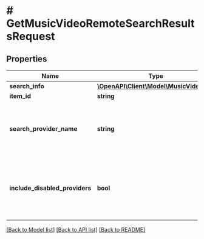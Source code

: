# # GetMusicVideoRemoteSearchResultsRequest

## Properties

Name | Type | Description | Notes
------------ | ------------- | ------------- | -------------
**search_info** | [**\OpenAPI\Client\Model\MusicVideoInfo**](MusicVideoInfo.md) |  | [optional]
**item_id** | **string** |  | [optional]
**search_provider_name** | **string** | Gets or sets the provider name to search within if set. | [optional]
**include_disabled_providers** | **bool** | Gets or sets a value indicating whether disabled providers should be included. | [optional]

[[Back to Model list]](../../README.md#models) [[Back to API list]](../../README.md#endpoints) [[Back to README]](../../README.md)
